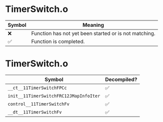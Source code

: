 # TimerSwitch.o
| Symbol | Meaning 
| ------------- | ------------- 
| :x: | Function has not yet been started or is not matching. 
| :white_check_mark: | Function is completed. 


# TimerSwitch.o
| Symbol | Decompiled? |
| ------------- | ------------- |
| `__ct__11TimerSwitchFPCc` | :white_check_mark: |
| `init__11TimerSwitchFRC12JMapInfoIter` | :white_check_mark: |
| `control__11TimerSwitchFv` | :white_check_mark: |
| `__dt__11TimerSwitchFv` | :white_check_mark: |
